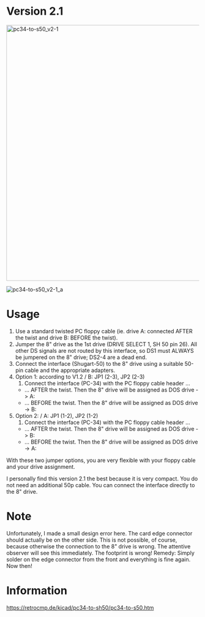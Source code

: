 # Version 2.1

<img width="668" alt="pc34-to-s50_v2-1" src="https://user-images.githubusercontent.com/52176362/119269609-e4cf3380-bbf8-11eb-9f89-f99ac58fc353.png">

![pc34-to-s50_v2-1_a](https://user-images.githubusercontent.com/52176362/119269819-ebaa7600-bbf9-11eb-89e4-d0762b8e8d36.jpg)

# Usage

1. Use a standard twisted PC floppy cable (ie. drive A: connected AFTER the twist and drive B: BEFORE the twist).
2. Jumper the 8" drive as the 1st drive (DRIVE SELECT 1, SH 50 pin 26). All other DS signals are not routed by this interface, so DS1 must ALWAYS be jumpered on the 8" drive; DS2-4 are a dead end.
3. Connect the interface (Shugart-50) to the 8" drive using a suitable 50-pin cable and the appropriate adapters.
4. Option 1: according to V1.2 / B: JP1 (2-3), JP2 (2-3)
    1. Connect the interface (PC-34) with the PC floppy cable header ...
      - ... AFTER the twist. Then the 8" drive will be assigned as DOS drive -> A:
      - ... BEFORE the twist. Then the 8" drive will be assigned as DOS drive -> B:
5. Option 2: / A: JP1 (1-2), JP2 (1-2)
    1. Connect the interface (PC-34) with the PC floppy cable header ...
      - ... AFTER the twist. Then the 8" drive will be assigned as DOS drive -> B:
      - ... BEFORE the twist. Then the 8" drive will be assigned as DOS drive -> A:

With these two jumper options, you are very flexible with your floppy cable and your drive assignment.

I personally find this version 2.1 the best because it is very compact. You do not need an additional 50p cable. You can connect the interface directly to the 8" drive.

# Note

Unfortunately, I made a small design error here. The card edge connector should actually be on the other side. This is not possible, of course, because otherwise the connection to the 8" drive is wrong. The attentive observer will see this immediately. The footprint is wrong! Remedy: Simply solder on the edge connector from the front and everything is fine again. Now then!

# Information

https://retrocmp.de/kicad/pc34-to-sh50/pc34-to-s50.htm
